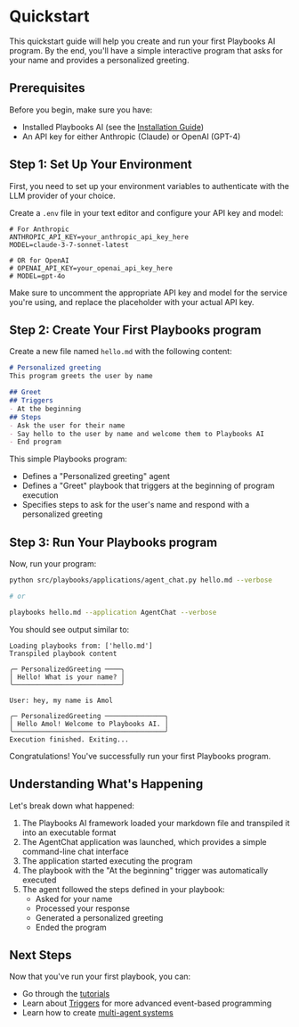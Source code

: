 # Quickstart

This quickstart guide will help you create and run your first Playbooks AI program. By the end, you'll have a simple interactive program that asks for your name and provides a personalized greeting.

## Prerequisites

Before you begin, make sure you have:

- Installed Playbooks AI (see the [Installation Guide](installation.md))
- An API key for either Anthropic (Claude) or OpenAI (GPT-4)

## Step 1: Set Up Your Environment

First, you need to set up your environment variables to authenticate with the LLM provider of your choice.

Create a `.env` file in your text editor and configure your API key and model:

```
# For Anthropic
ANTHROPIC_API_KEY=your_anthropic_api_key_here
MODEL=claude-3-7-sonnet-latest

# OR for OpenAI
# OPENAI_API_KEY=your_openai_api_key_here
# MODEL=gpt-4o
```

Make sure to uncomment the appropriate API key and model for the service you're using, and replace the placeholder with your actual API key.

## Step 2: Create Your First Playbooks program

Create a new file named `hello.md` with the following content:

```markdown
# Personalized greeting
This program greets the user by name

## Greet
## Triggers
- At the beginning
## Steps
- Ask the user for their name
- Say hello to the user by name and welcome them to Playbooks AI
- End program
```

This simple Playbooks program:

- Defines a "Personalized greeting" agent
- Defines a "Greet" playbook that triggers at the beginning of program execution
- Specifies steps to ask for the user's name and respond with a personalized greeting

## Step 3: Run Your Playbooks program

Now, run your program:

```bash
python src/playbooks/applications/agent_chat.py hello.md --verbose

# or

playbooks hello.md --application AgentChat --verbose
```

You should see output similar to:

```
Loading playbooks from: ['hello.md']
Transpiled playbook content

╭─ PersonalizedGreeting ────╮
│ Hello! What is your name? │
╰───────────────────────────╯

User: hey, my name is Amol

╭─ PersonalizedGreeting ───────────────╮
│ Hello Amol! Welcome to Playbooks AI. │
╰──────────────────────────────────────╯
Execution finished. Exiting...
```

Congratulations! You've successfully run your first Playbooks program.

## Understanding What's Happening

Let's break down what happened:

1. The Playbooks AI framework loaded your markdown file and transpiled it into an executable format
2. The AgentChat application was launched, which provides a simple command-line chat interface
3. The application started executing the program
4. The playbook with the "At the beginning" trigger was automatically executed
5. The agent followed the steps defined in your playbook:
   - Asked for your name
   - Processed your response
   - Generated a personalized greeting
   - Ended the program

## Next Steps

Now that you've run your first playbook, you can:

- Go through the [tutorials](/tutorials)
- Learn about [Triggers](../triggers/index.md) for more advanced event-based programming
- Learn how to create [multi-agent systems](/agents/multi-agents.md)
